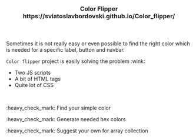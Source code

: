 <!DOCTYPE_html>
<html>
  
  <header> 
  <h3>Color Flipper https://sviatoslavbordovski.github.io/Color_flipper/</h3> 
  </header>

<body>

  <div>
<p>Sometimes it is not really easy or even possible to find the right color which is needed for a specific label, button and navbar.</p>
<p><code>Color flipper</code> project is easily solving the problem :wink:</p>
<ul>
<li>Two JS scripts</li>
<li>A bit of HTML tags</li>
<li>Quite lot of CSS</li>
</ul>
</div>
<br>
<div>
<p> :heavy_check_mark: Find your simple color </p>
<p> :heavy_check_mark: Generate needed hex colors </p>
<p> :heavy_check_mark: Suggest your own for array collection </p>
  </div>

</body>
</html>

